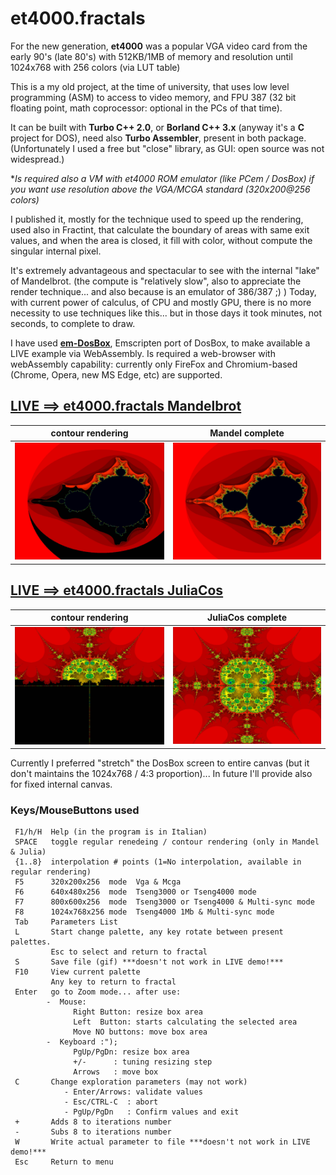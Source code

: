 # et4000.fractals
For the new generation, **et4000** was a popular VGA video card from the early 90's (late 80's) with 512KB/1MB of memory and resolution until 1024x768 with 256 colors (via LUT table)

This is a my old project, at the time of university, that uses low level programming (ASM) to access to video memory, and FPU 387 (32 bit floating point, math coprocessor: optional in the PCs of that time).

It can be built with **Turbo C++ 2.0**, or **Borland C++ 3.x** (anyway it's a **C** project for DOS), need also **Turbo Assembler**, present in both package.
(Unfortunately I used a free but "close" library, as GUI: open source was not widespread.)

**Is required also a VM with et4000 ROM emulator (like PCem / DosBox) if you want use resolution above the VGA/MCGA standard (320x200@256 colors)*

I published it, mostly for the technique used to speed up the rendering, used also in Fractint, that calculate the boundary of areas with same exit values, and when the area is closed, it fill with color, without compute the singular internal pixel.

It's extremely advantageous and spectacular to see with the internal "lake" of Mandelbrot.
(the compute is "relatively slow", also to appreciate the render technique... and also because is an emulator of 386/387 ;) )
Today, with current power of calculus, of CPU and mostly GPU, there is no more necessity to use techniques like this... but in those days it took minutes, not seconds, to complete to draw.

I have used [**em-DosBox**](https://github.com/dreamlayers/em-dosbox), Emscripten port of DosBox, to make available a LIVE example via WebAssembly.
Is required a web-browser with webAssembly capability: currently only FireFox and Chromium-based (Chrome, Opera, new MS Edge, etc) are supported.


## [LIVE ==> et4000.fractals Mandelbrot](https://brutpitt.github.io/et4000.fractals/em-dosbox/b387.html?type=Mandel)

| contour rendering | Mandel complete |
| :---: | :---: |
| ![](https://raw.githubusercontent.com/BrutPitt/et4000.fractals/master/Mandel1.jpg) | ![](https://raw.githubusercontent.com/BrutPitt/et4000.fractals/master/Mandel2.jpg) |


## [LIVE ==> et4000.fractals JuliaCos](https://brutpitt.github.io/et4000.fractals/em-dosbox/b387.html?type=JuliaC)

| contour rendering | JuliaCos complete |
| :---: | :---: |
| ![](https://raw.githubusercontent.com/BrutPitt/et4000.fractals/master/JCos1.jpg) | ![](https://raw.githubusercontent.com/BrutPitt/et4000.fractals/master/JCos2.jpg)|



Currently I preferred "stretch" the DosBox screen to entire canvas (but it don't maintains the 1024x768 / 4:3 proportion)... In future I'll provide also for fixed internal canvas.

### Keys/MouseButtons used

```
 F1/h/H  Help (in the program is in Italian)
 SPACE   toggle regular renedeing / contour rendering (only in Mandel & Julia)
 {1..8}  interpolation # points (1=No interpolation, available in regular rendering)
 F5      320x200x256  mode  Vga & Mcga
 F6      640x480x256  mode  Tseng3000 or Tseng4000 mode
 F7      800x600x256  mode  Tseng3000 or Tseng4000 & Multi-sync mode
 F8      1024x768x256 mode  Tseng4000 1Mb & Multi-sync mode
 Tab     Parameters List 
 L       Start change palette, any key rotate between present palettes.
         Esc to select and return to fractal
 S       Save file (gif) ***doesn't not work in LIVE demo!***
 F10     View current palette
         Any key to return to fractal
 Enter   go to Zoom mode... after use:
        -  Mouse:
              Right Button: resize box area
              Left  Button: starts calculating the selected area 
              Move NO buttons: move box area
        -  Keyboard :");
              PgUp/PgDn: resize box area
              +/-      : tuning resizing step
              Arrows   : move box
 C       Change exploration parameters (may not work) 
            - Enter/Arrows: validate values
            - Esc/CTRL-C  : abort
            - PgUp/PgDn   : Confirm values and exit
 +       Adds 8 to iterations number
 -       Subs 8 to iterations number
 W       Write actual parameter to file ***doesn't not work in LIVE demo!***
 Esc     Return to menu
```

